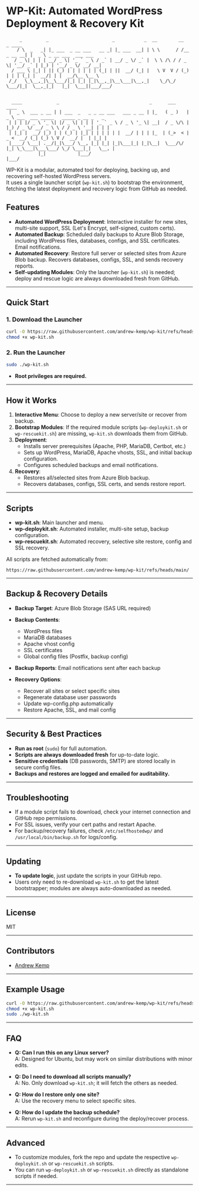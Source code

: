 # WP-Kit: Automated WordPress Deployment & Recovery Kit

```
     _         _                        _           _  __        __            _ ____                    
    / \  _   _| |_ ___  _ __ ___   __ _| |_ ___  __| | \ \      / /__  _ __ __| |  _ \ _ __ ___  ___ ___ 
   / _ \| | | | __/ _ \| '_ ` _ \ / _` | __/ _ \/ _` |  \ \ /\ / / _ \| '__/ _` | |_) | '__/ _ \/ __/ __|
  / ___ \ |_| | || (_) | | | | | | (_| | ||  __/ (_| |   \ V  V / (_) | | | (_| |  __/| | |  __/\__ \__ \
 /_/   \_\__,_|\__\___/|_| |_| |_|\__,_|\__\___|\__,_|    \_/\_/ \___/|_|  \__,_|_|   |_|  \___||___/___/
                                                                                                         

  ____             _                                  _      ___     ____                                    
 |  _ \  ___ _ __ | | ___  _   _ _ __ ___   ___ _ __ | |_   ( _ )   |  _ \ ___  ___ _____   _____ _ __ _   _ 
 | | | |/ _ \ '_ \| |/ _ \| | | | '_ ` _ \ / _ \ '_ \| __|  / _ \/\ | |_) / _ \/ __/ _ \ \ / / _ \ '__| | | |
 | |_| |  __/ |_) | | (_) | |_| | | | | | |  __/ | | | |_  | (_>  < |  _ <  __/ (_| (_) \ V /  __/ |  | |_| |
 |____/ \___| .__/|_|\___/ \__, |_| |_| |_|\___|_| |_|\__|  \___/\/ |_| \_\___|\___\___/ \_/ \___|_|   \__, |
            |_|            |___/                                                                       |___/ 
```

WP-Kit is a modular, automated tool for deploying, backing up, and recovering self-hosted WordPress servers.  
It uses a single launcher script (`wp-kit.sh`) to bootstrap the environment, fetching the latest deployment and recovery logic from GitHub as needed.

## Features

- **Automated WordPress Deployment**: Interactive installer for new sites, multi-site support, SSL (Let's Encrypt, self-signed, custom certs).
- **Automated Backup**: Scheduled daily backups to Azure Blob Storage, including WordPress files, databases, configs, and SSL certificates. Email notifications.
- **Automated Recovery**: Restore full server or selected sites from Azure Blob backup. Recovers databases, configs, SSL, and sends recovery reports.
- **Self-updating Modules**: Only the launcher (`wp-kit.sh`) is needed; deploy and rescue logic are always downloaded fresh from GitHub.

---

## Quick Start

### 1. **Download the Launcher**

```bash
curl -O https://raw.githubusercontent.com/andrew-kemp/wp-kit/refs/heads/main/wp-kit.sh
chmod +x wp-kit.sh
```

### 2. **Run the Launcher**

```bash
sudo ./wp-kit.sh
```

- **Root privileges are required.**

---

## How it Works

1. **Interactive Menu**: Choose to deploy a new server/site or recover from backup.
2. **Bootstrap Modules**: If the required module scripts (`wp-deploykit.sh` or `wp-rescuekit.sh`) are missing, `wp-kit.sh` downloads them from GitHub.
3. **Deployment**: 
   - Installs server prerequisites (Apache, PHP, MariaDB, Certbot, etc.)
   - Sets up WordPress, MariaDB, Apache vhosts, SSL, and initial backup configuration.
   - Configures scheduled backups and email notifications.
4. **Recovery**:
   - Restores all/selected sites from Azure Blob backup.
   - Recovers databases, configs, SSL certs, and sends restore report.

---

## Scripts

- **wp-kit.sh**: Main launcher and menu.
- **wp-deploykit.sh**: Automated installer, multi-site setup, backup configuration.
- **wp-rescuekit.sh**: Automated recovery, selective site restore, config and SSL recovery.

All scripts are fetched automatically from:

```
https://raw.githubusercontent.com/andrew-kemp/wp-kit/refs/heads/main/
```

---

## Backup & Recovery Details

- **Backup Target**: Azure Blob Storage (SAS URL required)
- **Backup Contents**: 
  - WordPress files
  - MariaDB databases
  - Apache vhost config
  - SSL certificates
  - Global config files (Postfix, backup config)
- **Backup Reports**: Email notifications sent after each backup

- **Recovery Options**:
  - Recover all sites or select specific sites
  - Regenerate database user passwords
  - Update wp-config.php automatically
  - Restore Apache, SSL, and mail config

---

## Security & Best Practices

- **Run as root** (`sudo`) for full automation.
- **Scripts are always downloaded fresh** for up-to-date logic.
- **Sensitive credentials** (DB passwords, SMTP) are stored locally in secure config files.
- **Backups and restores are logged and emailed for auditability.**

---

## Troubleshooting

- If a module script fails to download, check your internet connection and GitHub repo permissions.
- For SSL issues, verify your cert paths and restart Apache.
- For backup/recovery failures, check `/etc/selfhostedwp/` and `/usr/local/bin/backup.sh` for logs/config.

---

## Updating

- **To update logic**, just update the scripts in your GitHub repo.
- Users only need to re-download `wp-kit.sh` to get the latest bootstrapper; modules are always auto-downloaded as needed.

---

## License

MIT

---

## Contributors

- [Andrew Kemp](https://github.com/andrew-kemp)

---

## Example Usage

```bash
curl -O https://raw.githubusercontent.com/andrew-kemp/wp-kit/refs/heads/main/wp-kit.sh
chmod +x wp-kit.sh
sudo ./wp-kit.sh
```

---

## FAQ

- **Q: Can I run this on any Linux server?**  
  A: Designed for Ubuntu, but may work on similar distributions with minor edits.

- **Q: Do I need to download all scripts manually?**  
  A: No. Only download `wp-kit.sh`; it will fetch the others as needed.

- **Q: How do I restore only one site?**  
  A: Use the recovery menu to select specific sites.

- **Q: How do I update the backup schedule?**  
  A: Rerun `wp-kit.sh` and reconfigure during the deploy/recover process.

---

## Advanced

- To customize modules, fork the repo and update the respective `wp-deploykit.sh` or `wp-rescuekit.sh` scripts.
- You can run `wp-deploykit.sh` or `wp-rescuekit.sh` directly as standalone scripts if needed.

---
